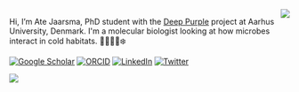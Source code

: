 <img align="right" src="https://komarev.com/ghpvc/?username=atejaarsma" />

 Hi, I’m Ate Jaarsma, PhD student with the [Deep Purple](https://www.deeppurple-ercsyg.eu/home) project at Aarhus University, Denmark. 
 I'm a molecular biologist looking at how microbes interact in cold habitats. 👨🏼‍🔬🦠❄️







<!---
atejaarsma/atejaarsma is a ✨ special ✨ repository because its `README.md` (this file) appears on your GitHub profile.
You can click the Preview link to take a look at your changes.
--->

[![Google Scholar](https://img.shields.io/badge/Google-Scholar-lightgrey)](https://scholar.google.com/citations?user=GEfd7rAAAAAJ&hl=en)
[![ORCID](https://img.shields.io/badge/ORCID-iD-green)](https://orcid.org/0000-0002-7949-9080)
[![LinkedIn](https://img.shields.io/badge/Linked-In-blue)](https://www.linkedin.com/in/adriaan-jaarsma/)
[![Twitter](https://img.shields.io/twitter/url?label=Twitter&style=social&url=https%3A%2F%2Ftwitter.com%2FAteJaarsma)](https://twitter.com/AteJaarsma)


<img src="https://github-readme-stats.vercel.app/api?username=atejaarsma&show_icons=true&hide=issues" />
